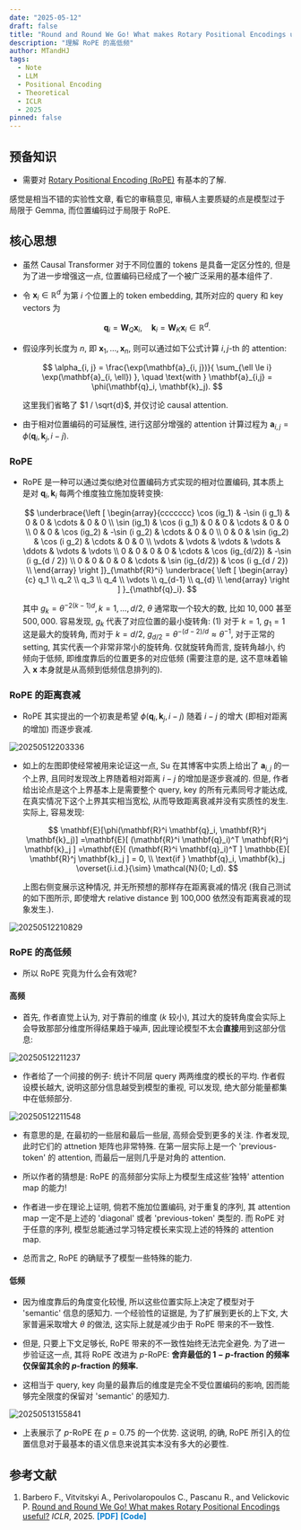```yaml
---
date: "2025-05-12"
draft: false
title: "Round and Round We Go! What makes Rotary Positional Encodings useful?"
description: "理解 RoPE 的高低频"
author: MTandHJ
tags:
  - Note
  - LLM
  - Positional Encoding
  - Theoretical
  - ICLR
  - 2025
pinned: false
---
```



## 预备知识

- 需要对 [Rotary Positional Encoding (RoPE)](https://spaces.ac.cn/archives/8265) 有基本的了解.

感觉是相当不错的实验性文章, 看它的审稿意见, 审稿人主要质疑的点是模型过于局限于 Gemma, 而位置编码过于局限于 RoPE.

## 核心思想

- 虽然 Causal Transformer 对于不同位置的 tokens 是具备一定区分性的, 但是为了进一步增强这一点, 位置编码已经成了一个被广泛采用的基本组件了.

- 令 $\mathbf{x}_i \in \mathbb{R}^d$ 为第 $i$ 个位置上的 token embedding, 其所对应的 query 和 key vectors 为

    $$
    \mathbf{q}_i = \mathbf{W}_Q \mathbf{x}_i, \quad \mathbf{k}_i = \mathbf{W}_K \mathbf{x}_i \in \mathbb{R}^d.
    $$

- 假设序列长度为 $n$, 即 $\mathbf{x}_1, \ldots, \mathbf{x}_n$, 则可以通过如下公式计算 $i,j$-th 的 attention:

    $$
    \alpha_{i, j} = \frac{\exp(\mathbf{a}_{i, j})}{
        \sum_{\ell \le i} \exp(\mathbf{a}_{i, \ell})
    }, \quad \text{with } \mathbf{a}_{i,j} = \phi(\mathbf{q}_i, \mathbf{k}_j).
    $$

    这里我们省略了 $1 / \sqrt{d}$, 并仅讨论 causal attention.

- 由于相对位置编码的可延展性, 进行这部分增强的 attention 计算过程为 $\mathbf{a}_{i,j} = \phi(\mathbf{q}_i, \mathbf{k}_j, i - j)$.


### RoPE

- RoPE 是一种可以通过类似绝对位置编码方式实现的相对位置编码, 其本质上是对 $\mathbf{q}_i, \mathbf{k}_i$ 每两个维度独立施加旋转变换:

    $$
        \underbrace{\left [
        \begin{array}{ccccccc}
        \cos (ig_1) & -\sin (i g_1) & 0 & 0 & \cdots & 0 & 0 \\
        \sin (ig_1) & \cos (i g_1) & 0 & 0 & \cdots & 0 & 0 \\
        0 & 0 & \cos (ig_2) & -\sin (i g_2) & \cdots & 0 & 0 \\
        0 & 0 & \sin (ig_2) & \cos (i g_2) & \cdots & 0 & 0 \\
        \vdots & \vdots & \vdots & \vdots & \ddots & \vdots & \vdots \\
        0 & 0 &  0 & 0 & \cdots & \cos (ig_{d/2}) & -\sin (i g_{d / 2}) \\
        0 & 0 &  0 & 0 & \cdots & \sin (ig_{d/2}) & \cos (i g_{d / 2})  \\
        \end{array}
        \right ]}_{\mathbf{R}^i} 
        \underbrace{
        \left [
            \begin{array}{c}
            q_1 \\
            q_2 \\
            q_3 \\
            q_4 \\
            \vdots \\
            q_{d-1} \\
            q_{d} \\
            \end{array}
        \right ]
        }_{\mathbf{q}_i}.
    $$

    其中 $g_k = \theta^{-2(k-1)d}, k=1, \ldots, d / 2$, $\theta$ 通常取一个较大的数, 比如 $10,000$ 甚至 $500,000$. 容易发现, $g_k$ 代表了对应位置的最小旋转角: (1) 对于 $k=1$, $g_1 = 1$ 这是最大的旋转角, 而对于 $k = d / 2$, $g_{d/2} = \theta^{-(d - 2) / d} \approx \theta^{-1}$, 对于正常的 setting, 其实代表一个非常非常小的旋转角. 仅就旋转角而言, 旋转角越小, 约倾向于低频, 即维度靠后的位置更多的对应低频 (需要注意的是, 这不意味着输入 $\mathbf{x}$ 本身就是从高频到低频信息排列的).

### RoPE 的距离衰减

- RoPE 其实提出的一个初衷是希望 $\phi(\mathbf{q}_i, \mathbf{k}_j, i - j)$ 随着 $i - j$ 的增大 (即相对距离的增加) 而逐步衰减.

![20250512203336](https://raw.githubusercontent.com/MTandHJ/blog_source/master/images/20250512203336.png)

- 如上的左图即使经常被用来论证这一点, Su 在其博客中实质上给出了 $\mathbf{a}_{i,j}$ 的一个上界, 且同时发现改上界随着相对距离 $i-j$ 的增加是逐步衰减的. 但是, 作者给出论点是这个上界基本上是需要整个 query, key 的所有元素同号才能达成, 在真实情况下这个上界其实相当宽松, 从而导致距离衰减并没有实质性的发生. 实际上, 容易发现:

    $$
    \mathbf{E}[\phi(\mathbf{R}^i \mathbf{q}_i, \mathbf{R}^j \mathbf{k}_j)]
    =\mathbf{E}[
        (\mathbf{R}^i \mathbf{q}_i)^T \mathbf{R}^j \mathbf{k}_j
    ]
    =\mathbf{E}[
        (\mathbf{R}^i \mathbf{q}_i)^T 
    ]
    \mathbb{E}[
        \mathbf{R}^j \mathbf{k}_j
    ] = 0, \\
    \text{if } \mathbf{q}_i, \mathbf{k}_j \overset{i.i.d.}{\sim} \mathcal{N}(0; I_d).
    $$

    上图右侧变展示这种情况, 并无所预想的那样存在距离衰减的情况 (我自己测试的如下图所示, 即使增大 relative distance 到 100,000 依然没有距离衰减的现象发生.).

![20250512210829](https://raw.githubusercontent.com/MTandHJ/blog_source/master/images/20250512210829.png)


### RoPE 的高低频

- 所以 RoPE 究竟为什么会有效呢?

#### 高频

- 首先, 作者直觉上认为, 对于靠前的维度 ($k$ 较小), 其过大的旋转角度会实际上会导致那部分维度所得结果趋于噪声, 因此理论模型不太会**直接**用到这部分信息:

![20250512211237](https://raw.githubusercontent.com/MTandHJ/blog_source/master/images/20250512211237.png)

- 作者给了一个间接的例子: 统计不同层 query 两两维度的模长的平均. 作者假设模长越大, 说明这部分信息越受到模型的重视, 可以发现, 绝大部分能量都集中在低频部分.


![20250512211548](https://raw.githubusercontent.com/MTandHJ/blog_source/master/images/20250512211548.png)

- 有意思的是, 在最初的一些层和最后一些层, 高频会受到更多的关注. 作者发现, 此时它们的 attnetion 矩阵也非常特殊. 在第一层实际上是一个 'previous-token' 的 attention, 而最后一层则几乎是对角的 attention.

- 所以作者的猜想是: RoPE 的高频部分实际上为模型生成这些'独特' attention map 的能力!

- 作者进一步在理论上证明, 倘若不施加位置编码, 对于重复的序列, 其 attention map 一定不是上述的 'diagonal' 或者 'previous-token' 类型的. 而 RoPE 对于任意的序列, 模型总能通过学习特定模长来实现上述的特殊的 attention map.

- 总而言之, RoPE 的确赋予了模型一些特殊的能力.

#### 低频

- 因为维度靠后的角度变化较慢, 所以这些位置实际上决定了模型对于 'semantic' 信息的感知力. 一个经验性的证据是, 为了扩展到更长的上下文, 大家普遍采取增大 $\theta$ 的做法, 这实际上就是减少由于 RoPE 带来的不一致性.

- 但是, 只要上下文足够长, RoPE 带来的不一致性始终无法完全避免. 为了进一步验证这一点, 其将 RoPE 改进为 $p$-RoPE: **舍弃最低的 $1-p$-fraction 的频率 仅保留其余的 $p$-fraction 的频率.**

- 这相当于 query, key 向量的最靠后的维度是完全不受位置编码的影响, 因而能够完全限度的保留对 'semantic' 的感知力.

![20250513155841](https://raw.githubusercontent.com/MTandHJ/blog_source/master/images/20250513155841.png)

- 上表展示了 $p$-RoPE 在 $p=0.75$ 的一个优势. 这说明, 的确, RoPE 所引入的位置信息对于最基本的语义信息来说其实本没有多大的必要性.

## 参考文献

<ol class="reference">
  <li>
    Barbero F., Vitvitskyi A.,
    Perivolaropoulos C., Pascanu R., and Velickovic P.
    <u>Round and Round We Go! What makes Rotary Positional Encodings useful?</u>
    <i>ICLR</i>, 2025.
    <a href="http://arxiv.org/abs/2410.06205" style="color: #007acc; font-weight: bold; text-decoration: none;">[PDF]</a>
    <a href="" style="color: #007acc; font-weight: bold; text-decoration: none;">[Code]</a>
  </li>

  <!-- 添加更多文献条目 -->
</ol>